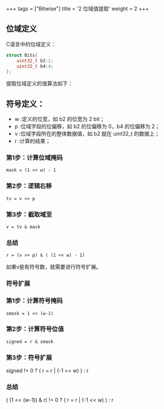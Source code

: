 +++
tags = ["Bitwise"]
title = '2 位域值提取'
weight = 2
+++

## 位域定义

C语言中的位域定义：
```c
struct Bits{
    uint32_t b2:2;
    uint32_t b4:4;
};
```
提取位域定义的值算法如下：

## 符号定义：
* w :定义的位宽，如 b2 的位宽为 2 bit；
* p :位域字段的位偏移，如 b2 的位偏移为 0，b4 的位偏移为 2；
* v :位域字段所在的整体数据值，如 b2 就在 uint32_t 的数据上；
* r :计算的结果；

### 第1步：计算位域掩码 
    
    mask = (1 << w) - 1

### 第2步：逻辑右移

    tv = v >> p

### 第3步：截取域至

    v = tv & mask

### 总结

    r = (v >> p) & ( (1 << w) - 1)

如果v是有符号数，就需要进行符号扩展。

### 符号扩展

### 第1步：计算符号掩码

    smask = 1 << (w-1)

### 第2步：计算符号位值

    signed = r & smask

### 第3步：符号扩展

   signed != 0 ? ( r = r | (-1 << w) ) : r

### 总结

   ( (1 << (w-1)) & r) != 0 ? ( r = r | (-1 << w) ) : r